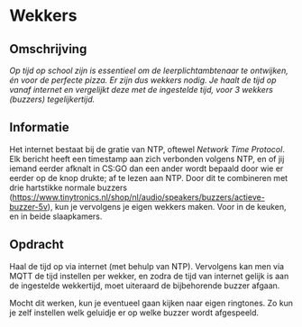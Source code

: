 # Wekkers

## Omschrijving
*Op tijd op school zijn is essentieel om de leerplichtambtenaar
  te ontwijken, én voor de perfecte pizza. Er zijn dus wekkers nodig.
  Je haalt de tijd op vanaf internet en vergelijkt deze met de 
  ingestelde tijd, voor 3 wekkers (buzzers) tegelijkertijd.*

## Informatie
Het internet bestaat bij de gratie van NTP, oftewel *Network Time Protocol*. Elk bericht heeft een timestamp aan zich verbonden volgens NTP, en of jij iemand eerder afknalt in CS:GO dan een ander wordt bepaald door wie er eerder op de knop drukte; af te lezen aan NTP. Door dit te combineren met drie hartstikke normale buzzers (https://www.tinytronics.nl/shop/nl/audio/speakers/buzzers/actieve-buzzer-5v), kun je vervolgens je eigen wekkers maken. Voor in de keuken, en in beide slaapkamers.

## Opdracht
Haal de tijd op via internet (met behulp van NTP). Vervolgens kan men via MQTT de tijd instellen per wekker, en zodra de tijd van internet gelijk is aan de ingestelde wekkertijd, moet uiteraard de bijbehorende buzzer afgaan.

Mocht dit werken, kun je eventueel gaan kijken naar eigen ringtones. Zo kun je zelf instellen welk geluidje er op welke buzzer wordt afgespeeld.